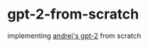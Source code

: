 # gpt-2-from-scratch

implementing [andrej's gpt-2](https://www.youtube.com/watch?v=l8pRSuU81PU) from scratch

